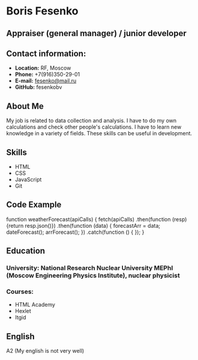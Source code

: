 # Boris Fesenko

## Appraiser (general manager) / junior developer

## Contact information:

- **Location:** RF, Moscow
- **Phone:** +7(916)350-29-01
- **E-mail:** fesenko@mail.ru
- **GitHub:** fesenkobv

## About Me

My job is related to data collection and analysis. I have to do my own calculations and check other people's calculations. I have to learn new knowledge in a variety of fields. These skills can be useful in development.

## Skills

- HTML
- CSS
- JavaScript
- Git

## Code Example

function weatherForecast(apiCalls) {
fetch(apiCalls)
.then(function (resp) {return resp.json()})
.then(function (data) {
forecastArr = data;
dateForecast();
arrForecast();
})
.catch(function () {
});
}

## Education

### University: National Research Nuclear University MEPhI (Moscow Engineering Physics Institute), nuclear physicist

### Courses:

- HTML Academy
- Hexlet
- Itgid

## English

A2 (My english is not very well)
